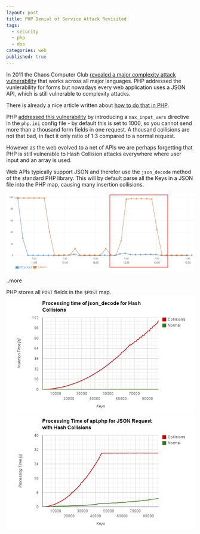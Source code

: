 ```yaml
---
layout: post
title: PHP Denial of Service Attack Revisited
tags:
  - security
  - php
  - dos
categories: web
published: true
---
```

In 2011 the Chaos Computer Club [revealed a major complexity attack vulnerability](http://events.ccc.de/congress/2011/Fahrplan/attachments/2007_28C3_Effective_DoS_on_web_application_platforms.pdf)
that works across all major languages. PHP addressed the vunlerability
for forms but nowadays every web application uses a JSON API, which is still
vulnerable to complexity attacks.

There is already a nice article written about [how to do that in PHP](http://nikic.github.io/2011/12/28/Supercolliding-a-PHP-array.html).

PHP [addressed this vulnerability](http://svn.php.net/viewvc?view=revision&revision=321038)
by introducing a `max_input_vars` directive in the `php.ini` config file - by default this is set to 1000, so you cannot send more than a
thousand form fields in one request. A thousand collisions are not that bad, in fact
it only ratio of 1:3 compared to a normal request.

However as the web evolved to a net of APIs we are perhaps forgetting that PHP
is still vulnerable to Hash Collision attacks everywhere where user input and an array
is used.

Web APIs typically support JSON and therefor use the `json_decode` method of the standard
PHP library. This will by default parse all the Keys in a JSON file into the PHP map,
causing many insertion collisions.

![CPU usage during the tests](/media/cpu_hash_collision.png)


..more

PHP stores all `POST` fields in the `$POST` map.
![CPU usage during the tests](/media/json_decode_time.png)
![CPU usage during the tests](/media/api_time.png)
